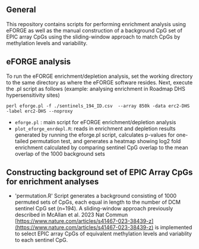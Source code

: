 ## General 
This repository contains scripts for performing enrichment analysis using eFORGE as well as the manual construction of a background CpG set of EPIC array CpGs using the sliding-window approach to match CpGs by methylation levels and variability.

## eFORGE analysis

To run the eFORGE enrichment/depletion analysis, set the working directory to the same directory as where the eFORGE software resides. Next, 
execute the .pl script as follows (example: analysing enrichment in Roadmap DHS hypersensitivity sites)
```
perl eforge.pl -f ./sentinels_194_ID.csv  --array 850k -data erc2-DHS -label erc2-DHS --noproxy 
```

* `eforge.pl` : main script for eFORGE enrichment/depletion analysis 
* `plot_eforge_enrdepl.R`: reads in enrichment and depletion results generated by running the eforge.pl script, calculates p-values for one-tailed permutation test, and generates a heatmap showing log2 fold enrichment calculated by comparing sentinel CpG overlap to the mean overlap of the 1000 background sets 

## Constructing background set of EPIC Array CpGs for enrichment analyses

* 'permutation.R' Script generates a background consisting of 1000 permuted sets of CpGs, each equal in length to the number of DCM sentinel CpG set (n=194). A sliding-window approach previously described in McAllan et al. 2023 Nat Commun [https://www.nature.com/articles/s41467-023-38439-z](https://www.nature.com/articles/s41467-023-38439-z) is implemented to select EPIC array CpGs of equivalent methylation levels and variablity to each sentinel CpG.
